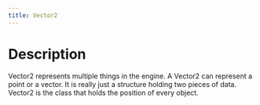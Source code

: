 ```yaml
---
title: Vector2
---
```


# Description
Vector2 represents multiple things in the engine. A Vector2 can represent a point or a vector. It is really just a structure holding two pieces of data. Vector2 is the class that holds the position of every object.
